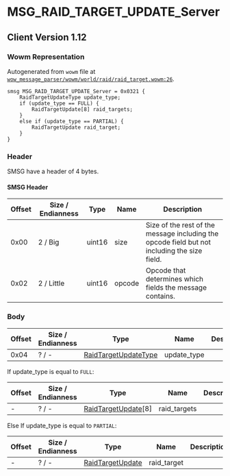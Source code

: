 # MSG_RAID_TARGET_UPDATE_Server

## Client Version 1.12

### Wowm Representation

Autogenerated from `wowm` file at [`wow_message_parser/wowm/world/raid/raid_target.wowm:26`](https://github.com/gtker/wow_messages/tree/main/wow_message_parser/wowm/world/raid/raid_target.wowm#L26).
```rust,ignore
smsg MSG_RAID_TARGET_UPDATE_Server = 0x0321 {
    RaidTargetUpdateType update_type;
    if (update_type == FULL) {
        RaidTargetUpdate[8] raid_targets;
    }
    else if (update_type == PARTIAL) {
        RaidTargetUpdate raid_target;
    }
}
```
### Header

SMSG have a header of 4 bytes.

#### SMSG Header

| Offset | Size / Endianness | Type   | Name   | Description |
| ------ | ----------------- | ------ | ------ | ----------- |
| 0x00   | 2 / Big           | uint16 | size   | Size of the rest of the message including the opcode field but not including the size field.|
| 0x02   | 2 / Little        | uint16 | opcode | Opcode that determines which fields the message contains.|

### Body

| Offset | Size / Endianness | Type | Name | Description | Comment |
| ------ | ----------------- | ---- | ---- | ----------- | ------- |
| 0x04 | ? / - | [RaidTargetUpdateType](raidtargetupdatetype.md) | update_type |  |  |

If update_type is equal to `FULL`:

| Offset | Size / Endianness | Type | Name | Description | Comment |
| ------ | ----------------- | ---- | ---- | ----------- | ------- |
| - | ? / - | [RaidTargetUpdate](raidtargetupdate.md)[8] | raid_targets |  |  |

Else If update_type is equal to `PARTIAL`:

| Offset | Size / Endianness | Type | Name | Description | Comment |
| ------ | ----------------- | ---- | ---- | ----------- | ------- |
| - | ? / - | [RaidTargetUpdate](raidtargetupdate.md) | raid_target |  |  |

